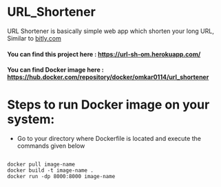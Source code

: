 # URL_Shortener

URL Shortener is basically simple web app which shorten your long URL, Similar to [bitly.com](https://bitly.com/)

#### You can find this project here : https://url-sh-om.herokuapp.com/

#### You can find Docker image here : https://hub.docker.com/repository/docker/omkar0114/url_shortener



# Steps to run Docker image on your system:
- Go to your directory where Dockerfile is located and execute the commands given below 

```

docker pull image-name
docker build -t image-name .
docker run -dp 8000:8000 image-name 

```

